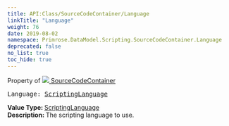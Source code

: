 ```yaml
---
title: API:Class/SourceCodeContainer/Language
linkTitle: "Language"
weight: 76
date: 2019-08-02
namespace: Primrose.DataModel.Scripting.SourceCodeContainer.Language
deprecated: false
no_list: true
toc_hide: true
---
```

Property of <a href="/docs/api-reference/Class/SourceCodeContainer"><img src="/icons/silk/default.png"/>&nbsp;SourceCodeContainer</a>
<pre class="method-declaration">
Language: <a class="type" href="/docs/api-reference/Enum/ScriptingLanguage">ScriptingLanguage</a></pre>
<b>Value Type: </b>
<a class="type" href="/docs/api-reference/Enum/ScriptingLanguage">ScriptingLanguage</a>
<br/>
<b>Description: </b>
The scripting language to use.

